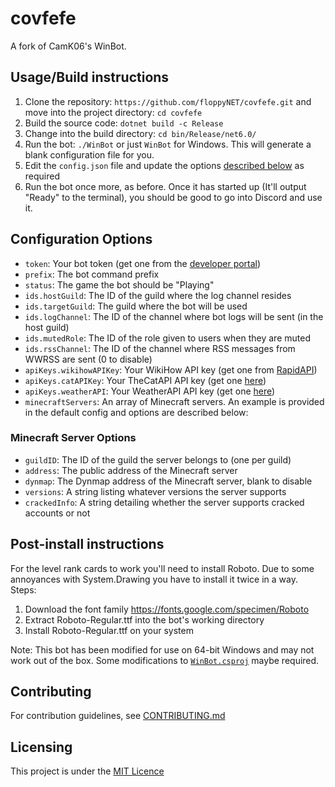 # covfefe

A fork of CamK06's WinBot.

## Usage/Build instructions

1. Clone the repository: `https://github.com/floppyNET/covfefe.git` and move into the project directory: `cd covfefe`
2. Build the source code: `dotnet build -c Release`
3. Change into the build directory: `cd bin/Release/net6.0/`
4. Run the bot: `./WinBot` or just `WinBot` for Windows. This will generate a blank configuration file for you.
5. Edit the `config.json` file and update the options [described below](#configuration-options) as required
6. Run the bot once more, as before. Once it has started up (It'll output "Ready" to the terminal), you should be good
   to go into Discord and use it.

## Configuration Options

- `token`: Your bot token (get one from the [developer portal](https://discord.com/developers/applications))
- `prefix`: The bot command prefix
- `status`: The game the bot should be "Playing"
- `ids.hostGuild`: The ID of the guild where the log channel resides
- `ids.targetGuild`: The guild where the bot will be used
- `ids.logChannel`: The ID of the channel where bot logs will be sent (in the host guild)
- `ids.mutedRole`: The ID of the role given to users when they are muted
- `ids.rssChannel`: The ID of the channel where RSS messages from WWRSS are sent (0 to disable)
- `apiKeys.wikihowAPIKey`: Your WikiHow API key (get one from [RapidAPI](https://rapidapi.com/hargrimm/api/wikihow))
- `apiKeys.catAPIKey`: Your TheCatAPI API key (get one [here](https://thecatapi.com/signup))
- `apiKeys.weatherAPI`: Your WeatherAPI API key (get one [here](https://www.weatherapi.com/signup.aspx))
- `minecraftServers`: An array of Minecraft servers. An example is provided in the default config and options are
  described below:

### Minecraft Server Options

- `guildID`: The ID of the guild the server belongs to (one per guild)
- `address`: The public address of the Minecraft server
- `dynmap`: The Dynmap address of the Minecraft server, blank to disable
- `versions`: A string listing whatever versions the server supports
- `crackedInfo`: A string detailing whether the server supports cracked accounts or not

## Post-install instructions

For the level rank cards to work you'll need to install Roboto. Due to some annoyances with System.Drawing you have to
install it twice in a way.
Steps:

1. Download the font family https://fonts.google.com/specimen/Roboto
2. Extract Roboto-Regular.ttf into the bot's working directory
3. Install Roboto-Regular.ttf on your system

Note: This bot has been modified for use on 64-bit Windows and may not work out of the box. Some modifications
to [`WinBot.csproj`](WinBot.csproj) maybe required.

## Contributing

For contribution guidelines, see [CONTRIBUTING.md](CONTRIBUTING.md)

## Licensing

This project is under the [MIT Licence](https://choosealicense.com/licenses/mit/)
